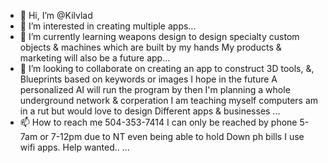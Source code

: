 - 👋 Hi, I’m @Kilvlad
- 👀 I’m interested in creating multiple apps...
- 🌱 I’m currently learning weapons design to design specialty custom objects & machines which are built by my hands
My products & marketing will also be a future app...
- 💞️ I’m looking to collaborate on creating an app to construct 3D tools,
&, Blueprints based on keywords or images I hope in the future A personalized AI will run the program by then I'm planning
 a whole underground network & corperation I am teaching myself computers am in a rut but would love to design 
Different apps & businesses ...
- 📫 How to reach me 504-353-7414 I can only be reached by phone 5-7am or 7-12pm due to NT even being able to hold
Down ph bills I use wifi apps. Help wanted..
...

<!---
Kilvlad/Kilvlad is a ✨ special ✨ repository because its `README.md` (this file) appears on your GitHub profile.
You can click the Preview link to take a look at your changes.
--->

